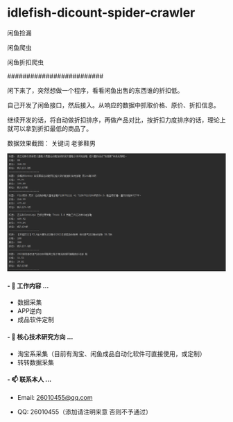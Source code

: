 # idlefish-dicount-spider-crawler

闲鱼捡漏

闲鱼爬虫

闲鱼折扣爬虫

#########################


闲下来了，突然想做一个程序，看看闲鱼出售的东西谁的折扣低。

自己开发了闲鱼接口，然后接入。从响应的数据中抓取价格、原价、折扣信息。

继续开发的话，将自动做折扣排序，再做产品对比，按折扣力度排序的话，理论上就可以拿到折扣最低的商品了。


数据效果截图：
关键词 老爹鞋男

![](demo/demo01.png)



####  - 🔭 工作内容 ...

* 数据采集
* APP逆向
* 成品软件定制
 
####  - 🌱 核心技术研究方向 ...

* 淘宝系采集（目前有淘宝、闲鱼成品自动化软件可直接使用，或定制）
* 转转数据采集


####  - 📫 联系本人 ...

* Email: 26010455@qq.com

* QQ: 26010455（添加请注明来意 否则不予通过）
